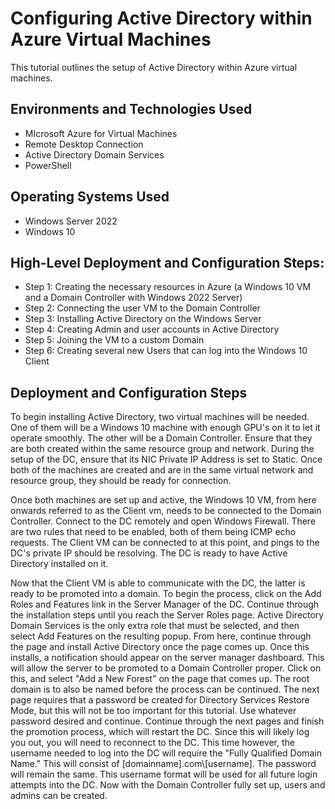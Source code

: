 <p align="center">
<h1>Configuring Active Directory within Azure Virtual Machines</h1>
</p>

This tutorial outlines the setup of Active Directory within Azure virtual machines. <br />
<p> 
</p>

<h2> Environments and Technologies Used</h2>

- MIcrosoft Azure for Virtual Machines
- Remote Desktop Connection
- Active Directory Domain Services
- PowerShell

<h2> Operating Systems Used </h2>

- Windows Server 2022
- Windows 10

<h2>High-Level Deployment and Configuration Steps:</h2>

- Step 1: Creating the necessary resources in Azure (a Windows 10 VM and a Domain Controller with Windows 2022 Server)
- Step 2: Connecting the user VM to the Domain Controller
- Step 3: Installing Active Directory on the Windows Server
- Step 4: Creating Admin and user accounts in Active Directory
- Step 5: Joining the VM to a custom Domain
- Step 6: Creating several new Users that can log into the Windows 10 Client

<h2>Deployment and Configuration Steps</h2>

<p>
  To begin installing Active Directory, two virtual machines will be needed. One of them will be a Windows 10 machine with enough GPU's on it to let it operate smoothly. The other will be a Domain Controller.  Ensure that they are both created within the same resource group and network. During the setup of the DC, ensure that its NIC Private IP Address is set to Static. Once both of the machines are created and are in the same virtual network and resource group, they should be ready for connection.
</p>

<p>
  Once both machines are set up and active, the Windows 10 VM, from here onwards referred to as the Client vm, needs to be connected to the Domain Controller. Connect to the DC remotely and open Windows Firewall. There are two rules that need to be enabled, both of them being ICMP echo requests. The Client VM can be connected to at this point, and pings to the DC's private IP should be resolving. The DC is ready to have Active Directory installed on it.
</p>

<p>
  Now that the Client VM is able to communicate with the DC, the latter is ready to be promoted into a domain. To begin the process, click on the Add Roles and Features link in the Server Manager of the DC. Continue through the installation steps until you reach the Server Roles page. Active Directory Domain Services is the only extra role that must be selected, and then select Add Features on the resulting popup. From here, continue through the page and install Active Directory once the page comes up. Once this installs, a notification should appear on the server manager dashboard. This will allow the server to be promoted to a Domain Controller proper. Click on this, and select "Add a New Forest" on the page that comes up. The root domain is to also be named before the process can be continued. The next page requires that a password be created for Directory Services Restore Mode, but this will not be too important for this tutorial. Use whatever password desired and continue. Continue through the next pages and finish the promotion process, which will restart the DC. Since this will likely log you out, you will need to reconnect to the DC. This time however, the username needed to log into the DC will require the "Fully Qualified Domain Name." This will consist of [domainname].com\[username]. The password will remain the same. This username format will be used for all future login attempts into the DC. Now with the Domain Controller fully set up, users and admins can be created. 
</p>

<P></P>

<p></p>

<p></p>
